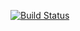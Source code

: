 [![Build Status](https://dev.azure.com/ekong-admin/DevProject/_apis/build/status%2Forg1000.gitapp?branchName=main)](https://dev.azure.com/ekong-admin/DevProject/_build/latest?definitionId=14&branchName=main)
